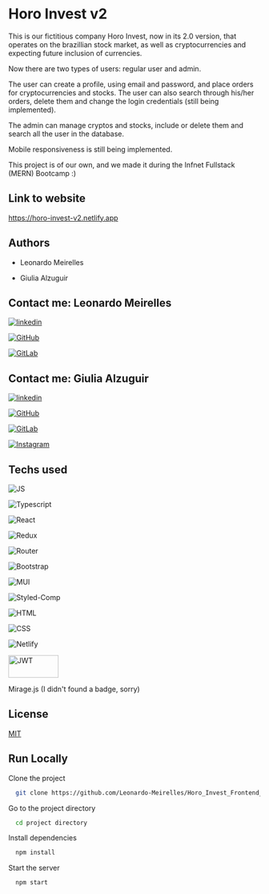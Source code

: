 # Horo Invest v2

This is our fictitious company Horo Invest, now in its 2.0 version, that operates on the brazillian stock market, as well as cryptocurrencies and expecting future inclusion of currencies.

Now there are two types of users: regular user and admin.

The user can create a profile, using email and password, and place orders for cryptocurrencies and stocks. The user can also search through his/her orders, delete them and change the login credentials (still being implemented).

The admin can manage cryptos and stocks, include or delete them and search all the user in the database.

Mobile responsiveness is still being implemented.

This project is of our own, and we made it during the Infnet Fullstack (MERN) Bootcamp :)

## Link to website

https://horo-invest-v2.netlify.app

## Authors
- Leonardo Meirelles

- Giulia Alzuguir

## Contact me: Leonardo Meirelles

[![linkedin](https://img.shields.io/badge/LinkedIn-0077B5?style=for-the-badge&logo=linkedin&logoColor=white)](https://www.linkedin.com/in/leomeirelles/)

[![GitHub](https://img.shields.io/badge/GitHub-100000?style=for-the-badge&logo=github&logoColor=white)](https://github.com/Leonardo-Meirelles)

[![GitLab](https://img.shields.io/badge/GitLab-330F63?style=for-the-badge&logo=gitlab&logoColor=white)](https://gitlab.com/leonardo.dmeirelles)

## Contact me: Giulia Alzuguir 

[![linkedin](https://img.shields.io/badge/LinkedIn-0077B5?style=for-the-badge&logo=linkedin&logoColor=white)](https://www.linkedin.com/in/giulia-alzuguir/?originalSubdomain=br)

[![GitHub](https://img.shields.io/badge/GitHub-100000?style=for-the-badge&logo=github&logoColor=white)](https://github.com/giualz)

[![GitLab](https://img.shields.io/badge/GitLab-330F63?style=for-the-badge&logo=gitlab&logoColor=white)](https://gitlab.com/giulia.souza)

[![Instagram](https://img.shields.io/badge/Instagram-E4405F?style=for-the-badge&logo=instagram&logoColor=white)](https://www.instagram.com/giualz/)

## Techs used

![JS](https://img.shields.io/badge/JavaScript-323330?style=for-the-badge&logo=javascript&logoColor=F7DF1E)

![Typescript](https://img.shields.io/badge/TypeScript-007ACC?style=for-the-badge&logo=typescript&logoColor=white)

![React](https://img.shields.io/badge/React-20232A?style=for-the-badge&logo=react&logoColor=61DAFB)

![Redux](https://img.shields.io/badge/Redux-593D88?style=for-the-badge&logo=redux&logoColor=white)

![Router](https://img.shields.io/badge/React_Router-CA4245?style=for-the-badge&logo=react-router&logoColor=white)

![Bootstrap](https://img.shields.io/badge/Bootstrap-563D7C?style=for-the-badge&logo=bootstrap&logoColor=white)

![MUI](https://img.shields.io/badge/Material--UI-0081CB?style=for-the-badge&logo=material-ui&logoColor=white)

![Styled-Comp](https://img.shields.io/badge/styled--components-DB7093?style=for-the-badge&logo=styled-components&logoColor=white)

![HTML](https://img.shields.io/badge/HTML5-E34F26?style=for-the-badge&logo=html5&logoColor=white)

![CSS](https://img.shields.io/badge/CSS3-1572B6?style=for-the-badge&logo=css3&logoColor=white)

![Netlify](https://img.shields.io/badge/Netlify-00C7B7?style=for-the-badge&logo=netlify&logoColor=white)

<img alt='JWT' src="http://jwt.io/img/logo-asset.svg" width='100' height='45' />

Mirage.js (I didn't found a badge, sorry)


## License

[MIT](https://choosealicense.com/licenses/mit/)

## Run Locally

Clone the project

```bash
  git clone https://github.com/Leonardo-Meirelles/Horo_Invest_Frontend_v2.git
```

Go to the project directory

```bash
  cd project directory
```

Install dependencies

```bash
  npm install
```

Start the server

```bash
  npm start
``` 
